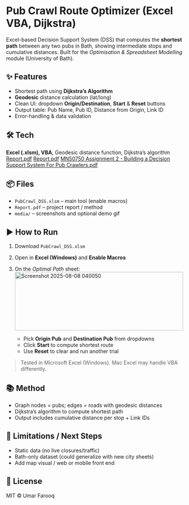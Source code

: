 
# Pub Crawl Route Optimizer (Excel VBA, Dijkstra)

Excel-based Decision Support System (DSS) that computes the **shortest path** between any two pubs in Bath, showing intermediate stops and cumulative distances. Built for the *Optimisation & Spreadsheet Modelling* module (University of Bath).

## ✨ Features
- Shortest path using **Dijkstra’s Algorithm**
- **Geodesic** distance calculation (lat/long)
- Clean UI: dropdown **Origin/Destination**, **Start** & **Reset** buttons
- Output table: Pub Name, Pub ID, Distance from Origin, Link ID
- Error-handling & data validation

## 🛠 Tech
**Excel (.xlsm), VBA**, Geodesic distance function, Dijkstra’s algorithm
[Report.pdf](https://github.com/user-attachments/files/21676743/Report.pdf)
[Report.pdf](https://github.com/user-attachments/files/21676735/Report.pdf)
[MN50750 Assignment 2 - Building a Decision Support System For Pub Crawlers.pdf](https://github.com/user-attachments/files/21676733/MN50750.Assignment.2.-.Building.a.Decision.Support.System.For.Pub.Crawlers.pdf)

## 📦 Files
- `PubCrawl_DSS.xlsm` – main tool (enable macros)
- `Report.pdf` – project report / method
- `media/` – screenshots and optional demo gif

## ▶️ How to Run
1. Download `PubCrawl_DSS.xlsm`
2. Open in **Excel (Windows)** and **Enable Macros**
3. On the *Optimal Path* sheet:<img width="460" height="159" alt="Screenshot 2025-08-08 040050" src="https://github.com/user-attachments/assets/f9a61bae-a5ab-487e-bb11-8ff38dc4f124" />

   - Pick **Origin Pub** and **Destination Pub** from dropdowns
   - Click **Start** to compute shortest route
   - Use **Reset** to clear and run another trial

> Tested in Microsoft Excel (Windows). Mac Excel may handle VBA differently.

## 📚 Method
- Graph nodes = pubs; edges = roads with geodesic distances  
- Dijkstra’s algorithm to compute shortest path  
- Output includes cumulative distance per stop + Link IDs

## 🚧 Limitations / Next Steps
- Static data (no live closures/traffic)
- Bath-only dataset (could generalize with new city sheets)
- Add map visual / web or mobile front end

## 📝 License
MIT © Umar Farooq
